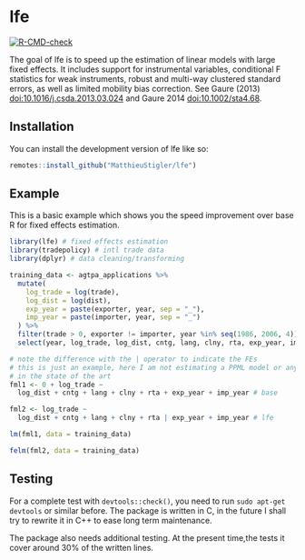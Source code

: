 
<!-- README.md is generated from README.Rmd. Please edit that file -->

# lfe

<!-- badges: start -->

[![R-CMD-check](https://github.com/MatthieuStigler/lfe/actions/workflows/R-CMD-check.yaml/badge.svg)](https://github.com/MatthieuStigler/lfe/actions/workflows/R-CMD-check.yaml)
<!-- badges: end -->

The goal of lfe is to speed up the estimation of linear models with
large fixed effects. It includes support for instrumental variables,
conditional F statistics for weak instruments, robust and multi-way
clustered standard errors, as well as limited mobility bias correction.
See Gaure (2013) <doi:10.1016/j.csda.2013.03.024> and Gaure 2014
<doi:10.1002/sta4.68>.

## Installation

You can install the development version of lfe like so:

``` r
remotes::install_github("MatthieuStigler/lfe")
```

## Example

This is a basic example which shows you the speed improvement over base
R for fixed effects estimation.

``` r
library(lfe) # fixed effects estimation
library(tradepolicy) # intl trade data
library(dplyr) # data cleaning/transforming

training_data <- agtpa_applications %>% 
  mutate(
    log_trade = log(trade),
    log_dist = log(dist),
    exp_year = paste(exporter, year, sep = "_"),
    imp_year = paste(importer, year, sep = "_")
  ) %>% 
  filter(trade > 0, exporter != importer, year %in% seq(1986, 2006, 4)) %>% 
  select(year, log_trade, log_dist, cntg, lang, clny, rta, exp_year, imp_year)

# note the difference with the | operator to indicate the FEs
# this is just an example, here I am not estimating a PPML model or anything
# in the state of the art
fml1 <- 0 + log_trade ~ 
  log_dist + cntg + lang + clny + rta + exp_year + imp_year # base

fml2 <- log_trade ~ 
  log_dist + cntg + lang + clny + rta | exp_year + imp_year # lfe

lm(fml1, data = training_data)

felm(fml2, data = training_data)
```

## Testing

For a complete test with `devtools::check()`, you need to run
`sudo apt-get devtools` or similar before. The package is written in C,
in the future I shall try to rewrite it in C++ to ease long term
maintenance.

The package also needs additional testing. At the present time,the tests
it cover around 30% of the written lines.
